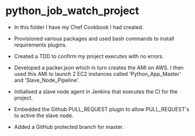# python_job_watch_project

- In this folder I have my Chef Cookbook I had created.

- Provisioned various packages and used bash commands to install requirements plugins.

- Created a TDD to confirm my project executes with no errors.

- Developed a packer.json which in turn creates the AMI on AWS. I then used this AMI to launch 2 EC2 instances called 'Python_App_Master' and 'Slave_Node_Pipeline'.

- Initialised a slave node agent in Jenkins that executes the CI for the project.

- Embedded the Github PULL_REQUEST plugin to allow PULL_REQUEST's to active the slave node.

- Added a GitHub protected branch for master.
